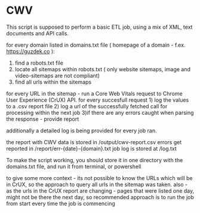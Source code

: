 # CWV
This script is supposed to perform a basic ETL job, using a mix of XML, text documents and API calls.

for every domain listed in domains.txt file ( homepage of a domain - f.ex. https://guzdek.co ):
1) find a robots.txt file
2) locate all sitemaps within robots.txt ( only website sitemaps, image and video-sitemaps are not compliant)
3) find all urls within the sitemaps

for every URL in the sitemap - run a Core Web Vitals request to Chrome User Experience (CrUX) API.
for every succesfull request
    1) log the values to a .csv report file
    2) log a url of the successfully fetched call for processing within the next job
    3)if there are any errors caught when parsing the response - provide report

additionally a detailed log is being provided for every job ran.

the report with CWV data is stored in /output/cwv-report.csv
errors get reported in  /report/err-{date}-{domain}.txt
job log is stored at /log.txt


To make the script working, you should store it in one directory with the domains.txt file, and run it from terminal, or powershell

to give some more context - its not possible to know the URLs which will be in CrUX, so the approach to query all urls in the sitemap was taken.
also - as the urls in the CrUX report are changing - pages that were listed one day, might not be there the next day, so recommended approach is to run the job from start every time the job is commencing
